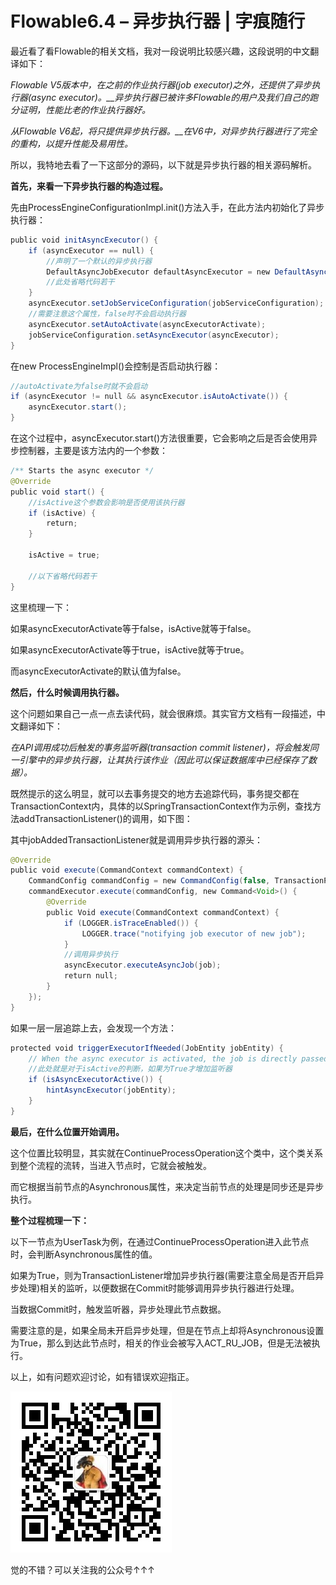 # Flowable6.4 – 异步执行器 | 字痕随行
最近看了看Flowable的相关文档，我对一段说明比较感兴趣，这段说明的中文翻译如下：

*Flowable V5版本中，在之前的作业执行器(job executor)之外，还提供了异步执行器(async executor)。\_\_异步执行器已被许多Flowable的用户及我们自己的跑分证明，性能比老的作业执行器好。*

*从Flowable V6起，将只提供异步执行器。\_\_在V6中，对异步执行器进行了完全的重构，以提升性能及易用性。*

所以，我特地去看了一下这部分的源码，以下就是异步执行器的相关源码解析。

**首先，来看一下异步执行器的构造过程。**

先由ProcessEngineConfigurationImpl.init()方法入手，在此方法内初始化了异步执行器：

```java
public void initAsyncExecutor() {
    if (asyncExecutor == null) {
        //声明了一个默认的异步执行器
        DefaultAsyncJobExecutor defaultAsyncExecutor = new DefaultAsyncJobExecutor();
        //此处省略代码若干
    }
    asyncExecutor.setJobServiceConfiguration(jobServiceConfiguration);
    //需要注意这个属性，false时不会启动执行器
    asyncExecutor.setAutoActivate(asyncExecutorActivate);
    jobServiceConfiguration.setAsyncExecutor(asyncExecutor);
}

```
在new ProcessEngineImpl()会控制是否启动执行器：

```Java
//autoActivate为false时就不会启动
if (asyncExecutor != null && asyncExecutor.isAutoActivate()) {
    asyncExecutor.start();
}

```
在这个过程中，asyncExecutor.start()方法很重要，它会影响之后是否会使用异步控制器，主要是该方法内的一个参数：

```Java
/** Starts the async executor */
@Override
public void start() {
    //isActive这个参数会影响是否使用该执行器
    if (isActive) {
        return;
    }

    isActive = true;

    //以下省略代码若干
}

```
这里梳理一下：

如果asyncExecutorActivate等于false，isActive就等于false。

如果asyncExecutorActivate等于true，isActive就等于true。

而asyncExecutorActivate的默认值为false。

**然后，什么时候调用执行器。**

这个问题如果自己一点一点去读代码，就会很麻烦。其实官方文档有一段描述，中文翻译如下：

*在API调用成功后触发的事务监听器(transaction commit listener)，将会触发同一引擎中的异步执行器，让其执行该作业（因此可以保证数据库中已经保存了数据）。*

既然提示的这么明显，就可以去事务提交的地方去追踪代码，事务提交都在TransactionContext内，具体的以SpringTransactionContext作为示例，查找方法addTransactionListener()的调用，如下图：

其中jobAddedTransactionListener就是调用异步执行器的源头：

```Java
@Override
public void execute(CommandContext commandContext) {
    CommandConfig commandConfig = new CommandConfig(false, TransactionPropagation.REQUIRES_NEW);
    commandExecutor.execute(commandConfig, new Command<Void>() {
        @Override
        public Void execute(CommandContext commandContext) {
            if (LOGGER.isTraceEnabled()) {
                LOGGER.trace("notifying job executor of new job");
            }
            //调用异步执行
            asyncExecutor.executeAsyncJob(job);
            return null;
        }
    });
}

```
如果一层一层追踪上去，会发现一个方法：

```Java
protected void triggerExecutorIfNeeded(JobEntity jobEntity) {
    // When the async executor is activated, the job is directly passed on to the async executor thread
    //此处就是对于isActive的判断，如果为True才增加监听器
    if (isAsyncExecutorActive()) {
        hintAsyncExecutor(jobEntity);
    }
}

```
**最后，在什么位置开始调用。**  

这个位置比较明显，其实就在ContinueProcessOperation这个类中，这个类关系到整个流程的流转，当进入节点时，它就会被触发。

而它根据当前节点的Asynchronous属性，来决定当前节点的处理是同步还是异步执行。

**整个过程梳理一下：**

以下一节点为UserTask为例，在通过ContinueProcessOperation进入此节点时，会判断Asynchronous属性的值。

如果为True，则为TransactionListener增加异步执行器(需要注意全局是否开启异步处理)相关的监听，以便数据在Commit时能够调用异步执行器进行处理。

当数据Commit时，触发监听器，异步处理此节点数据。

需要注意的是，如果全局未开启异步处理，但是在节点上却将Asynchronous设置为True，那么到达此节点时，相关的作业会被写入ACT\_RU\_JOB，但是无法被执行。

以上，如有问题欢迎讨论，如有错误欢迎指正。

![image](../../images/公众号.jpg)

觉的不错？可以关注我的公众号↑↑↑